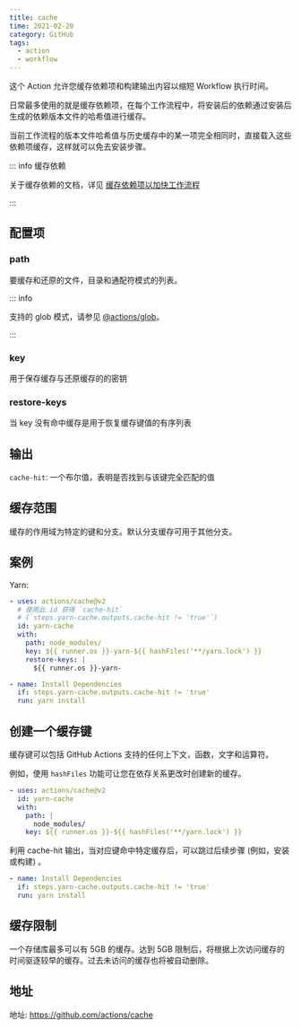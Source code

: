 ```yaml
---
title: cache
time: 2021-02-20
category: GitHub
tags:
  - action
  - workflow
---
```


这个 Action 允许您缓存依赖项和构建输出内容以缩短 Workflow 执行时间。

日常最多使用的就是缓存依赖项，在每个工作流程中，将安装后的依赖通过安装后生成的依赖版本文件的哈希值进行缓存。

当前工作流程的版本文件哈希值与历史缓存中的某一项完全相同时，直接载入这些依赖项缓存，这样就可以免去安装步骤。

::: info 缓存依赖

关于缓存依赖的文档，详见 [缓存依赖项以加快工作流程
](https://docs.github.com/cn/actions/guides/caching-dependencies-to-speed-up-workflows)

:::

<!-- more -->

## 配置项

### path

要缓存和还原的文件，目录和通配符模式的列表。

::: info

支持的 glob 模式，请参见 [@actions/glob](https://github.com/actions/toolkit/tree/main/packages/glob)。

:::

### key

用于保存缓存与还原缓存的的密钥

### restore-keys

当 key 没有命中缓存是用于恢复缓存键值的有序列表

## 输出

`cache-hit`: 一个布尔值，表明是否找到与该键完全匹配的值

## 缓存范围

缓存的作用域为特定的键和分支。默认分支缓存可用于其他分支。

## 案例

Yarn:

```yml
- uses: actions/cache@v2
  # 使用此 id 获得 `cache-hit`
  # (`steps.yarn-cache.outputs.cache-hit != 'true'`)
  id: yarn-cache
  with:
    path: node_modules/
    key: ${{ runner.os }}-yarn-${{ hashFiles('**/yarn.lock') }}
    restore-keys: |
      ${{ runner.os }}-yarn-

- name: Install Dependencies
  if: steps.yarn-cache.outputs.cache-hit != 'true'
  run: yarn install
```

## 创建一个缓存键

缓存键可以包括 GitHub Actions 支持的任何上下文，函数，文字和运算符。

例如，使用 `hashFiles` 功能可让您在依存关系更改时创建新的缓存。

```yml
- uses: actions/cache@v2
  id: yarn-cache
  with:
    path: |
      node_modules/
    key: ${{ runner.os }}-${{ hashFiles('**/yarn.lock') }}
```

利用 cache-hit 输出，当对应键命中特定缓存后，可以跳过后续步骤 (例如，安装或构建) 。

```yml
- name: Install Dependencies
  if: steps.yarn-cache.outputs.cache-hit != 'true'
  run: yarn install
```

## 缓存限制

一个存储库最多可以有 5GB 的缓存。达到 5GB 限制后，将根据上次访问缓存的时间驱逐较早的缓存。过去未访问的缓存也将被自动删除。

## 地址

地址: <https://github.com/actions/cache>
